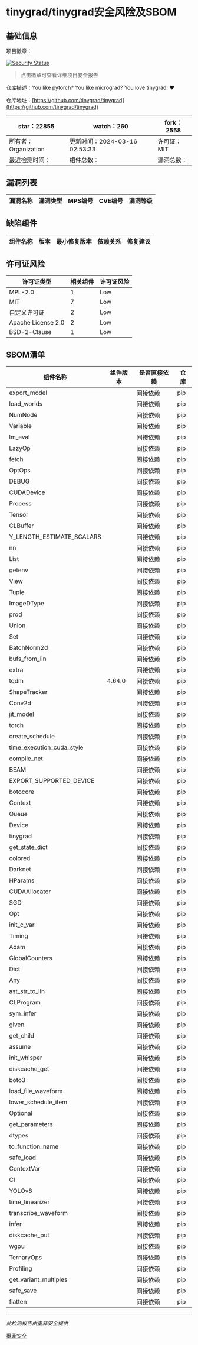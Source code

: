 # tinygrad/tinygrad安全风险及SBOM

## 基础信息

项目徽章：

[![Security Status](https://www.murphysec.com/platform3/v31/badge/1768713657776668672.svg)](https://www.murphysec.com/console/report/1699849103278211072/1768713657776668672)

> 点击徽章可查看详细项目安全报告

仓库描述：You like pytorch? You like micrograd? You love tinygrad! ❤️ 

仓库地址：[https://github.com/tinygrad/tinygrad](https://github.com/tinygrad/tinygrad)

| star：22855 | watch：260 | fork：2558 |
| ----------- | -------------- | ------------ |
| 所有者：Organization | 更新时间：2024-03-16 02:53:33 | 许可证：MIT |
| 最近检测时间： | 组件总数： | 漏洞总数： |




## 漏洞列表

| 漏洞名称 | 漏洞类型 | MPS编号 | CVE编号 | 漏洞等级 |
| ------- | ------ | ------- | ------ | ----- |





## 缺陷组件

| 组件名称 | 版本 | 最小修复版本 | 依赖关系 | 修复建议 |
| -------- | ---- | ------------ | -------- | -------- |





## 许可证风险

| 许可证类型 | 相关组件 | 许可证风险 |
| ---------- | -------- | ---------- |
|MPL-2.0|1|Low|
|MIT|7|Low|
|自定义许可证|2|Low|
|Apache License 2.0|2|Low|
|BSD-2-Clause|1|Low|




## SBOM清单

| 组件名称 | 组件版本 | 是否直接依赖 | 仓库 |
| -------- | -------- | ------------ | ---- |
|export_model||间接依赖|pip|
|load_worlds||间接依赖|pip|
|NumNode||间接依赖|pip|
|Variable||间接依赖|pip|
|lm_eval||间接依赖|pip|
|LazyOp||间接依赖|pip|
|fetch||间接依赖|pip|
|OptOps||间接依赖|pip|
|DEBUG||间接依赖|pip|
|CUDADevice||间接依赖|pip|
|Process||间接依赖|pip|
|Tensor||间接依赖|pip|
|CLBuffer||间接依赖|pip|
|Y_LENGTH_ESTIMATE_SCALARS||间接依赖|pip|
|nn||间接依赖|pip|
|List||间接依赖|pip|
|getenv||间接依赖|pip|
|View||间接依赖|pip|
|Tuple||间接依赖|pip|
|ImageDType||间接依赖|pip|
|prod||间接依赖|pip|
|Union||间接依赖|pip|
|Set||间接依赖|pip|
|BatchNorm2d||间接依赖|pip|
|bufs_from_lin||间接依赖|pip|
|extra||间接依赖|pip|
|tqdm|4.64.0|间接依赖|pip|
|ShapeTracker||间接依赖|pip|
|Conv2d||间接依赖|pip|
|jit_model||间接依赖|pip|
|torch||间接依赖|pip|
|create_schedule||间接依赖|pip|
|time_execution_cuda_style||间接依赖|pip|
|compile_net||间接依赖|pip|
|BEAM||间接依赖|pip|
|EXPORT_SUPPORTED_DEVICE||间接依赖|pip|
|botocore||间接依赖|pip|
|Context||间接依赖|pip|
|Queue||间接依赖|pip|
|Device||间接依赖|pip|
|tinygrad||间接依赖|pip|
|get_state_dict||间接依赖|pip|
|colored||间接依赖|pip|
|Darknet||间接依赖|pip|
|HParams||间接依赖|pip|
|CUDAAllocator||间接依赖|pip|
|SGD||间接依赖|pip|
|Opt||间接依赖|pip|
|init_c_var||间接依赖|pip|
|Timing||间接依赖|pip|
|Adam||间接依赖|pip|
|GlobalCounters||间接依赖|pip|
|Dict||间接依赖|pip|
|Any||间接依赖|pip|
|ast_str_to_lin||间接依赖|pip|
|CLProgram||间接依赖|pip|
|sym_infer||间接依赖|pip|
|given||间接依赖|pip|
|get_child||间接依赖|pip|
|assume||间接依赖|pip|
|init_whisper||间接依赖|pip|
|diskcache_get||间接依赖|pip|
|boto3||间接依赖|pip|
|load_file_waveform||间接依赖|pip|
|lower_schedule_item||间接依赖|pip|
|Optional||间接依赖|pip|
|get_parameters||间接依赖|pip|
|dtypes||间接依赖|pip|
|to_function_name||间接依赖|pip|
|safe_load||间接依赖|pip|
|ContextVar||间接依赖|pip|
|CI||间接依赖|pip|
|YOLOv8||间接依赖|pip|
|time_linearizer||间接依赖|pip|
|transcribe_waveform||间接依赖|pip|
|infer||间接依赖|pip|
|diskcache_put||间接依赖|pip|
|wgpu||间接依赖|pip|
|TernaryOps||间接依赖|pip|
|Profiling||间接依赖|pip|
|get_variant_multiples||间接依赖|pip|
|safe_save||间接依赖|pip|
|flatten||间接依赖|pip|


------

*此检测报告由墨菲安全提供*

[墨菲安全](www.murphysec.com)